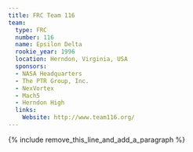 ```yaml
---
title: FRC Team 116
team:
  type: FRC
  number: 116
  name: Epsilon Delta
  rookie_year: 1996
  location: Herndon, Virginia, USA
  sponsors:
  - NASA Headquarters
  - The PTR Group, Inc.
  - NexVortex
  - Mach5
  - Herndon High
  links:
    Website: http://www.team116.org/
---
```


{% include remove_this_line_and_add_a_paragraph %}